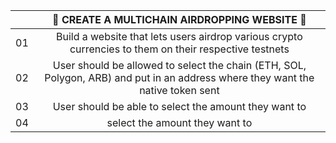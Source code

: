 |     | 🔗 CREATE A MULTICHAIN AIRDROPPING WEBSITE 🔗 |
:---:| :---: |
| 01  | Build a website that lets users airdrop various crypto currencies to them on their respective testnets |
| 02  | User should be allowed to select the chain (ETH, SOL, Polygon, ARB) and put in an address where they want the native token sent |
| 03  | User should be able to select the amount they want to  |
| 04  | select the amount they want to  |